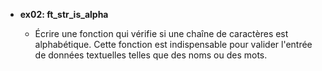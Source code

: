 - **ex02: ft_str_is_alpha**

  - Écrire une fonction qui vérifie si une chaîne de caractères est alphabétique. Cette fonction est indispensable pour valider l'entrée de données textuelles telles que des noms ou des mots.
